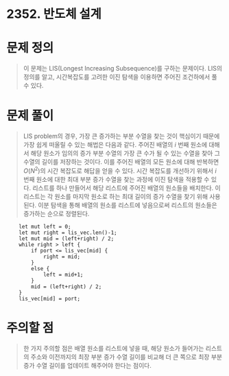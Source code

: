 # 2352. 반도체 설계

# 문제 정의
> 이 문제는 LIS(Longest Increasing Subsequence)를 구하는 문제이다.
> LIS의 정의를 알고, 시간복잡도를 고려한 이진 탐색을 이용하면 주어진 조건하에서 풀 수 있다.

# 문제 풀이
> LIS problem의 경우, 가장 큰 증가하는 부분 수열을 찾는 것이 핵심이기 때문에 가장 쉽게 떠올릴 수 있는 해법은 다음과 같다.
> 주어진 배열의 $i$ 번째 원소에 대해서 해당 원소가 임의의 증가 부분 수열의 가장 큰 수가 될 수 있는 수열을 찾아 그 수열의 길이를 저장하는 것이다.
> 이를 주어진 배열의 모든 원소에 대해 반복하면 $O(N^2)$의 시간 복잡도로 해답을 얻을 수 있다.
> 시간 복잡도를 개선하기 위해서 $i$ 번째 원소에 대한 최대 부분 증가 수열을 찾는 과정에 이진 탐색을 적용할 수 있다.
> 리스트를 하나 만들어서 해당 리스트에 주어진 배열의 원소들을 배치한다.
> 이 리스트는 각 원소를 마지막 원소로 하는 최대 길이의 증가 수열을 찾기 위해 사용된다.
> 이분 탐색을 통해 배열의 원소를 리스트에 넣음으로써 리스트의 원소들은 증가하는 순으로 정렬된다.

```
    let mut left = 0;
    let mut right = lis_vec.len()-1;
    let mut mid = (left+right) / 2;
    while right > left {
        if port <= lis_vec[mid] {
            right = mid;
        }
        else {
            left = mid+1;
        }
        mid = (left+right) / 2;
    }
    lis_vec[mid] = port;
```
# 주의할 점
> 한 가지 주의할 점은 배열 원소를 리스트에 넣을 때, 해당 원소가 들어가는 리스트의 주소와 이전까지의 최장 부분 증가 수열 길이를 비교해 더 큰 쪽으로 최장 부분 증가 수열 길이를 업데이트 해주어야 한다는 점이다.


